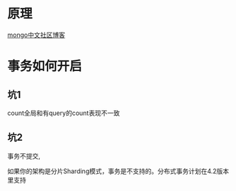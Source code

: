 # 原理
[mongo中文社区博客](http://www.mongoing.com/%3Fp%3D6084)
# 事务如何开启
## 坑1
count全局和有query的count表现不一致
## 坑2
事务不提交, 


如果你的架构是分片Sharding模式，事务是不支持的。分布式事务计划在4.2版本里支持

